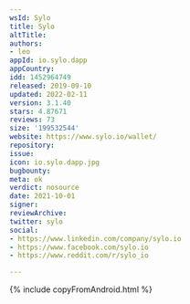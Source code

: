 ```yaml
---
wsId: Sylo
title: Sylo
altTitle: 
authors:
- leo
appId: io.sylo.dapp
appCountry: 
idd: 1452964749
released: 2019-09-10
updated: 2022-02-11
version: 3.1.40
stars: 4.87671
reviews: 73
size: '199532544'
website: https://www.sylo.io/wallet/
repository: 
issue: 
icon: io.sylo.dapp.jpg
bugbounty: 
meta: ok
verdict: nosource
date: 2021-10-01
signer: 
reviewArchive: 
twitter: sylo
social:
- https://www.linkedin.com/company/sylo.io
- https://www.facebook.com/sylo.io
- https://www.reddit.com/r/sylo_io

---
```


{% include copyFromAndroid.html %}
